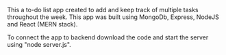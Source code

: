 This a to-do list app created to add and keep track of multiple tasks throughout the week.
This app was built using MongoDb, Express, NodeJS and React (MERN stack).

To connect the app to backend download the code and start the server using "node server.js".
